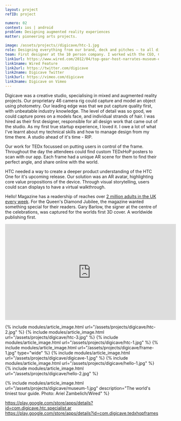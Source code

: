 ```yaml
---
layout: project
refID: project

numero: 02
context: ios | android
problem: Designing augmented reality experiences
matter: pioneering arts projects.

image: /assets/projects//digicave/htc-1.jpg
role: Designing everything from our brand, deck and pitches – to all digital products that came out of the studio.
team: First designer at the 10 person company. I worked with the CEO, Creative Director and Sales Director.
link1url: https://www.wired.com/2012/04/top-gear-host-narrates-museum-exhibits-as-augmented-reality-avatar/
link1name: Wired Feature
link2url: https://twitter.com/digicave
link2name: Digicave Twitter
link3url: https://vimeo.com/digicave
link3name: Digicave on Vimeo
---
```


Digicave was a creative studio, specialising in mixed and augmented reality projects. Our proprietary 46 camera rig could capture and model an object using photometry. Our leading edge was that we put capture quality first, with unbeatable industry knowledge. The level of detail was so good, we could capture pores on a models face, and individual strands of hair. I was hired as their first designer, responsible for all design work that came out of the studio. As my first true startup experience, I loved it. I owe a lot of what I've learnt about my technical skills and how to manage design from my time there. A studio ahead of it's time - RIP.

Our work for TEDx focussed on putting users in control of the frame. Throughout the day the attendees could find custom TEDxHoP posters to scan with our app. Each frame had a unique AR scene for them to find their perfect angle, and share online with the world.

HTC needed a way to create a deeper product understanding of the HTC One for it's upcoming release. Our solution was an AR avatar, highlighting core value propositions of the device. Through visual storytelling, users could scan displays to have a virtual walkthrough.

​Hello! Magazine has a readership of reaches over [2 million adults in the UK every week](http://www.hellomagazine.com/marketing/marketing01.html). For the Queen's Diamond Jubilee, the magazine wanted something special for their readers. Gary Barlow, the signer at the centre of the celebrations, was captured for the worlds first 3D cover. A worldwide publishing first.

<iframe width="560" height="315" src="https://www.youtube.com/embed/21PuTTbyhs4" frameborder="0" allowfullscreen></iframe>

{% include modules/article_image.html url="/assets/projects/digicave/htc-2.jpg" %}
{% include modules/article_image.html url="/assets/projects/digicave/htc-3.jpg" %}
{% include modules/article_image.html url="/assets/projects/digicave/htc-1.jpg" %}
{% include modules/article_image.html url="/assets/projects/digicave/frame-1.jpg" type="wide" %}
{% include modules/article_image.html url="/assets/projects/digicave/digicave-1.jpg" %}
{% include modules/article_image.html url="/assets/projects/digicave/hello-1.jpg" %}
{% include modules/article_image.html url="/assets/projects/digicave/hello-2.jpg" %}


{% include modules/article_image.html url="/assets/projects/digicave/museum-1.jpg" description="The world's tiniest tour guide. Photo: Ariel Zambelich/Wired" %}

https://play.google.com/store/apps/details?id=com.digicave.htc.specialist.ar
https://play.google.com/store/apps/details?id=com.digicave.tedxhopframes

